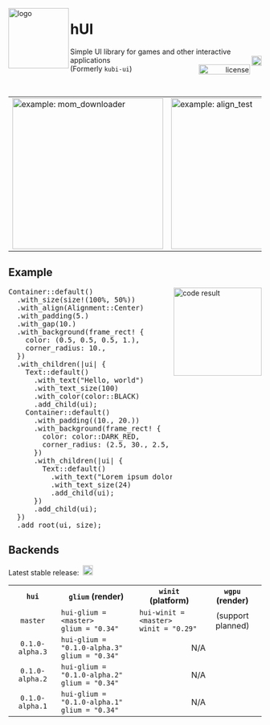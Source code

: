 <p></p><p></p>
<img src="https://raw.githubusercontent.com/griffi-gh/hui/master/.assets/hui.svg" width="120" align="left" alt="logo">
<h1>hUI</h1>
<div>
  <span>
    Simple UI library for games and other interactive applications
  </span><a href="https://crates.io/crates/hui" float="right">
    <img alt="crates.io" src="https://img.shields.io/crates/v/hui.svg?style=flat-square" align="right" height="20">
  </a><br><a href="./LICENSE.txt" align="right" float="right">
    <img alt="license" src="https://img.shields.io/github/license/griffi-gh/hui?style=flat-square" align="right" width="102" height="20">
  </a><span>
    (Formerly <code>kubi-ui</code>)
  </span>
</div>
<p></p>
<br clear="all">

<table align="center">
  <td>
    <img src="https://raw.githubusercontent.com/griffi-gh/hui/master/.assets/demo0.gif" width="300" alt="example: mom_downloader">
  </td>
  <td>
    <img src="https://raw.githubusercontent.com/griffi-gh/hui/master/.assets/demo1.gif" width="300" alt="example: align_test">
  </td>
</table>

<h2>Example</h2>
<img src="https://raw.githubusercontent.com/griffi-gh/hui/master/.assets/exemplaris.png"
  height="175" align="right" float="right" alt="code result">
<pre lang="rust">Container::default()
  .with_size(size!(100%, 50%))
  .with_align(Alignment::Center)
  .with_padding(5.)
  .with_gap(10.)
  .with_background(frame_rect! {
    color: (0.5, 0.5, 0.5, 1.),
    corner_radius: 10.,
  })
  .with_children(|ui| {
    Text::default()
      .with_text("Hello, world")
      .with_text_size(100)
      .with_color(color::BLACK)
      .add_child(ui);
    Container::default()
      .with_padding((10., 20.))
      .with_background(frame_rect! {
        color: color::DARK_RED,
        corner_radius: (2.5, 30., 2.5, 2.5),
      })
      .with_children(|ui| {
        Text::default()
          .with_text("Lorem ipsum dolor sit amet, consectetur adipiscing elit.")
          .with_text_size(24)
          .add_child(ui);
      })
      .add_child(ui);
  })
  .add_root(ui, size);</pre>

<h2>Backends</h2>
<p>
  Latest stable release:&nbsp;
  <a href="https://crates.io/crates/hui" float="right">
    <img alt="crates.io" src="https://img.shields.io/crates/v/hui.svg?style=flat-square&label=&color=0d1117" height="20">
  </a>
</p>
<table>
  <tr>
    <th align="center">
      <code>hui</code>
    </th>
    <th align="center">
      <code>glium</code> (render)
    </th>
    <th align="center">
      <code>winit</code> (platform)
    </th>
    <th align="center">
      <code>wgpu</code> (render)
    </th>
  </tr>
  <tr>
    <td align="center">
      <code>master</code>
    </th>
    <td>
      <code>hui-glium = &lt;master&gt;</code><br>
      <code>glium = "0.34"</code>
    </td>
    <td>
      <code>hui-winit = &lt;master&gt;</code><br>
      <code>winit = "0.29"</code>
    </td>
    <td align="center">(support planned)</td>
  </tr>
  <tr>
    <td align="center">
      <code>0.1.0-alpha.3</code>
    </th>
    <td>
      <code>hui-glium = "0.1.0-alpha.3"</code><br>
      <code>glium = "0.34"</code>
    </td>
    <td align="center" colspan="2">N/A</td>
  </tr>
  <tr>
    <td align="center">
      <code>0.1.0-alpha.2</code>
    </th>
    <td>
      <code>hui-glium = "0.1.0-alpha.2"</code><br>
      <code>glium = "0.34"</code>
    </td>
    <td align="center" colspan="2">N/A</td>
  </tr>
  <tr>
    <td align="center">
      <code>0.1.0-alpha.1</code>
    </th>
    <td>
      <code>hui-glium = "0.1.0-alpha.1"</code><br>
      <code>glium = "0.34"</code>
    </td>
    <td align="center" colspan="2">N/A</td>
  </tr>
  <!-- <tr>
    <td align="center">
      <code>0.0.2</code>
    </th>
    <td>
      <code>hui-glium = "0.0.2"</code><br>
      <code>glium = "0.34"</code>
    </td>
    <td align="center">-</td>
  </tr>
  <tr>
    <td align="center">
      <code>0.0.1</code>
    </th>
    <td>
      <code>hui-glium = "0.0.1"</code><br>
      <code>glium = "0.34"</code>
    </td>
    <td align="center">-</td>
  </tr> -->
</table>
